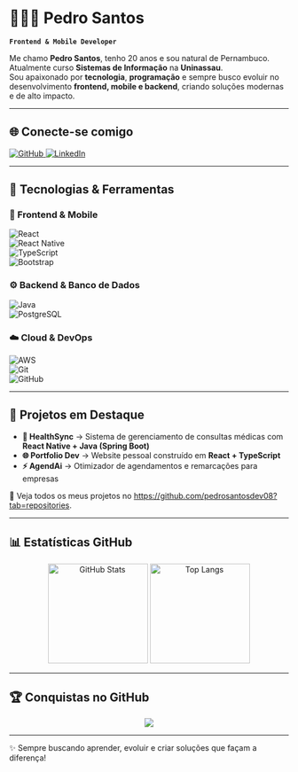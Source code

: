 # 👨🏻‍💻 Pedro Santos  

**`Frontend & Mobile Developer`**  

Me chamo **Pedro Santos**, tenho 20 anos e sou natural de Pernambuco. Atualmente curso **Sistemas de Informação** na **Uninassau**.  
Sou apaixonado por **tecnologia**, **programação** e sempre busco evoluir no desenvolvimento **frontend, mobile e backend**, criando soluções modernas e de alto impacto.  

---

## 🌐 Conecte-se comigo  

<p align="left">
  <a href="https://github.com/pedrosantosdev08">
    <img alt="GitHub" title="Meu GitHub" src="https://img.shields.io/badge/-GitHub-000?style=for-the-badge&logo=github&logoColor=white"/>
  </a>
  <a href="https://www.linkedin.com/in/pedrodevsantos/">
    <img alt="LinkedIn" title="Meu LinkedIn" src="https://img.shields.io/badge/-LinkedIn-0A66C2?style=for-the-badge&logo=linkedin&logoColor=white"/>
  </a>
</p>  

---

## 🚀 Tecnologias & Ferramentas  

### 🎨 Frontend & Mobile  
![React](https://img.shields.io/badge/React-20232A?style=for-the-badge&logo=react&logoColor=61DAFB)  
![React Native](https://img.shields.io/badge/React_Native-20232A?style=for-the-badge&logo=react&logoColor=61DAFB)  
![TypeScript](https://img.shields.io/badge/TypeScript-3178C6?style=for-the-badge&logo=typescript&logoColor=white)  
![Bootstrap](https://img.shields.io/badge/Bootstrap-7952B3?style=for-the-badge&logo=bootstrap&logoColor=white)  

### ⚙️ Backend & Banco de Dados  
![Java](https://img.shields.io/badge/Java-ED8B00?style=for-the-badge&logo=java&logoColor=white)  
![PostgreSQL](https://img.shields.io/badge/PostgreSQL-316192?style=for-the-badge&logo=postgresql&logoColor=white)  

### ☁️ Cloud & DevOps  
![AWS](https://img.shields.io/badge/Amazon_AWS-232F3E?style=for-the-badge&logo=amazonaws&logoColor=white)  
![Git](https://img.shields.io/badge/Git-F05032?style=for-the-badge&logo=git&logoColor=white)  
![GitHub](https://img.shields.io/badge/GitHub-181717?style=for-the-badge&logo=github&logoColor=white)  

---

## 📌 Projetos em Destaque  

- **📱 HealthSync** → Sistema de gerenciamento de consultas médicas com **React Native + Java (Spring Boot)**  
- **🌐 Portfolio Dev** → Website pessoal construído em **React + TypeScript**  
- **⚡ AgendAi** → Otimizador de agendamentos e remarcações para empresas  

📍 Veja todos os meus projetos no https://github.com/pedrosantosdev08?tab=repositories.  

---

## 📊 Estatísticas GitHub  

<p align="center">
  <img 
    alt="GitHub Stats" 
    height="180" 
    src="https://github-readme-stats.vercel.app/api?username=pedrosantosdev08&show_icons=true&theme=tokyonight&include_all_commits=true&locale=pt-br" 
  />
  <img 
    alt="Top Langs" 
    height="180" 
    src="https://github-readme-stats.vercel.app/api/top-langs/?username=pedrosantosdev08&theme=tokyonight&layout=compact&custom_title=Tecnologias&langs_count=9" 
  />
</p>  

---

## 🏆 Conquistas no GitHub  

<p align="center">
  <img src="https://github-profile-trophy.vercel.app/?username=pedrosantosdev08&theme=tokyonight&row=1&no-bg=true&column=6" />
</p>  

---

✨ Sempre buscando aprender, evoluir e criar soluções que façam a diferença!  
